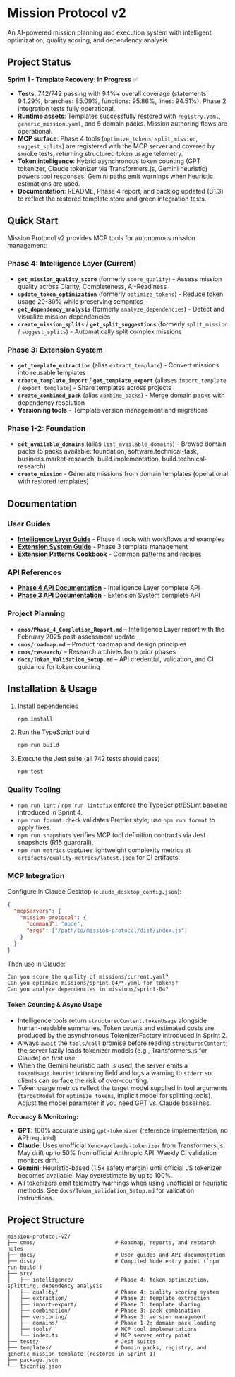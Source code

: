 # Mission Protocol v2

An AI-powered mission planning and execution system with intelligent optimization, quality scoring, and dependency analysis.

## Project Status

**Sprint 1 - Template Recovery: In Progress** ✅

- **Tests**: 742/742 passing with 94%+ overall coverage (statements: 94.29%, branches: 85.09%, functions: 95.86%, lines: 94.51%). Phase 2 integration tests fully operational.
- **Runtime assets**: Templates successfully restored with `registry.yaml`, `generic_mission.yaml`, and 5 domain packs. Mission authoring flows are operational.
- **MCP surface**: Phase 4 tools (`optimize_tokens`, `split_mission`, `suggest_splits`) are registered with the MCP server and covered by smoke tests, returning structured token usage telemetry.
- **Token intelligence**: Hybrid asynchronous token counting (GPT tokenizer, Claude tokenizer via Transformers.js, Gemini heuristic) powers tool responses; Gemini paths emit warnings when heuristic estimations are used.
- **Documentation**: README, Phase 4 report, and backlog updated (B1.3) to reflect the restored template store and green integration tests.

## Quick Start

Mission Protocol v2 provides MCP tools for autonomous mission management:

### Phase 4: Intelligence Layer (Current)

- **`get_mission_quality_score`** (formerly `score_quality`) - Assess mission quality across Clarity, Completeness, AI-Readiness
- **`update_token_optimization`** (formerly `optimize_tokens`) - Reduce token usage 20-30% while preserving semantics
- **`get_dependency_analysis`** (formerly `analyze_dependencies`) - Detect and visualize mission dependencies
- **`create_mission_splits`** / **`get_split_suggestions`** (formerly `split_mission` / `suggest_splits`) - Automatically split complex missions

### Phase 3: Extension System

- **`get_template_extraction`** (alias `extract_template`) - Convert missions into reusable templates
- **`create_template_import`** / **`get_template_export`** (aliases `import_template` / `export_template`) - Share templates across projects
- **`create_combined_pack`** (alias `combine_packs`) - Merge domain packs with dependency resolution
- **Versioning tools** - Template version management and migrations

### Phase 1-2: Foundation

- **`get_available_domains`** (alias `list_available_domains`) - Browse domain packs (5 packs available: foundation, software.technical-task, business.market-research, build.implementation, build.technical-research)
- **`create_mission`** - Generate missions from domain templates (operational with restored templates)

## Documentation

### User Guides

- **[Intelligence Layer Guide](docs/Intelligence_Layer_Guide.md)** - Phase 4 tools with workflows and examples
- **[Extension System Guide](docs/Extension_System_Guide.md)** - Phase 3 template management
- **[Extension Patterns Cookbook](docs/Extension_Patterns_Cookbook.md)** - Common patterns and recipes

### API References

- **[Phase 4 API Documentation](docs/API_Documentation_Phase4.md)** - Intelligence Layer complete API
- **[Phase 3 API Documentation](docs/API_Documentation.md)** - Extension System complete API

### Project Planning

- **`cmos/Phase_4_Completion_Report.md`** – Intelligence Layer report with the February 2025 post-assessment update
- **`cmos/roadmap.md`** – Product roadmap and design principles
- **`cmos/research/`** – Research archives from prior phases
- **`docs/Token_Validation_Setup.md`** – API credential, validation, and CI guidance for token counting

## Installation & Usage

1. Install dependencies
   ```bash
   npm install
   ```
2. Run the TypeScript build
   ```bash
   npm run build
   ```
3. Execute the Jest suite (all 742 tests should pass)
   ```bash
   npm test
   ```

### Quality Tooling

- `npm run lint` / `npm run lint:fix` enforce the TypeScript/ESLint baseline introduced in Sprint 4.
- `npm run format:check` validates Prettier style; use `npm run format` to apply fixes.
- `npm run snapshots` verifies MCP tool definition contracts via Jest snapshots (R15 guardrail).
- `npm run metrics` captures lightweight complexity metrics at `artifacts/quality-metrics/latest.json` for CI artifacts.

### MCP Integration

Configure in Claude Desktop (`claude_desktop_config.json`):

```json
{
  "mcpServers": {
    "mission-protocol": {
      "command": "node",
      "args": ["/path/to/mission-protocol/dist/index.js"]
    }
  }
}
```

Then use in Claude:

```
Can you score the quality of missions/current.yaml?
Can you optimize missions/sprint-04/*.yaml for tokens?
Can you analyze dependencies in missions/sprint-04?
```

#### Token Counting & Async Usage

- Intelligence tools return `structuredContent.tokenUsage` alongside human-readable summaries. Token counts and estimated costs are produced by the asynchronous TokenizerFactory introduced in Sprint 2.
- Always `await` the `tools/call` promise before reading `structuredContent`; the server lazily loads tokenizer models (e.g., Transformers.js for Claude) on first use.
- When the Gemini heuristic path is used, the server emits a `tokenUsage.heuristicWarning` field and logs a warning to `stderr` so clients can surface the risk of over-counting.
- Token usage metrics reflect the target model supplied in tool arguments (`targetModel` for `optimize_tokens`, implicit model for splitting tools). Adjust the model parameter if you need GPT vs. Claude baselines.

**Accuracy & Monitoring:**

- **GPT**: 100% accurate using `gpt-tokenizer` (reference implementation, no API required)
- **Claude**: Uses unofficial `Xenova/claude-tokenizer` from Transformers.js. May drift up to 50% from official Anthropic API. Weekly CI validation monitors drift.
- **Gemini**: Heuristic-based (1.5x safety margin) until official JS tokenizer becomes available. May overestimate by up to 100%.
- All tokenizers emit telemetry warnings when using unofficial or heuristic methods. See `docs/Token_Validation_Setup.md` for validation instructions.

## Project Structure

```
mission-protocol-v2/
├── cmos/                         # Roadmap, reports, and research notes
├── docs/                         # User guides and API documentation
├── dist/                         # Compiled Node entry point (`npm run build`)
├── src/
│   ├── intelligence/             # Phase 4: token optimization, splitting, dependency analysis
│   ├── quality/                  # Phase 4: quality scoring system
│   ├── extraction/               # Phase 3: template extraction
│   ├── import-export/            # Phase 3: template sharing
│   ├── combination/              # Phase 3: pack combination
│   ├── versioning/               # Phase 3: version management
│   ├── domains/                  # Phase 1-2: domain pack loading
│   ├── tools/                    # MCP tool implementations
│   └── index.ts                  # MCP server entry point
├── tests/                        # Jest suites
├── templates/                    # Domain packs, registry, and generic mission template (restored in Sprint 1)
├── package.json
└── tsconfig.json
```
